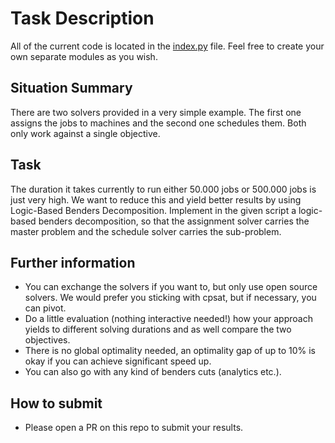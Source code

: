 # Task Description

All of the current code is located in the [index.py](index.py) file. Feel free to create your own separate modules as you wish.

## Situation Summary
There are two solvers provided in a very simple example. The first one assigns the jobs to machines and the second one schedules them. Both only work against a single objective.

## Task
The duration it takes currently to run either 50.000 jobs or 500.000 jobs is just very high. We want to reduce this and yield better results by using Logic-Based Benders Decomposition.
Implement in the given script a logic-based benders decomposition, so that the assignment solver carries the master problem and the schedule solver carries the sub-problem.

## Further information
- You can exchange the solvers if you want to, but only use open source solvers. We would prefer you sticking with cpsat, but if necessary, you can pivot.
- Do a little evaluation (nothing interactive needed!) how your approach yields to different solving durations and as well compare the two objectives.
- There is no global optimality needed, an optimality gap of up to 10% is okay if you can achieve significant speed up.
- You can also go with any kind of benders cuts (analytics etc.).

## How to submit
- Please open a PR on this repo to submit your results.